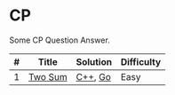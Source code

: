 # CP
Some CP Question Answer.

| # | Title | Solution | Difficulty |
|---| ----- | -------- | ---------- |
|1|[Two Sum](https://leetcode.com/problems/two-sum/)| [C++](./Array/1_Two_Sum.cpp), [Go](./algorithms/golang/twoSum/twoSum.go)|Easy|
